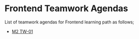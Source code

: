 # Frontend Teamwork Agendas

List of teamwork agendas for Frontend learning path as follows;


- [M2 TW-01](./TW-01.pdf)